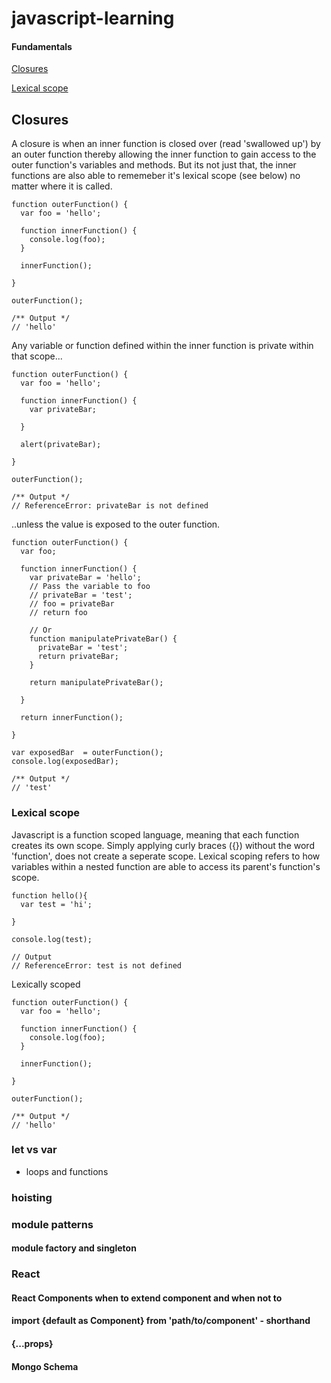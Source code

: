 # javascript-learning

#### Fundamentals
[Closures](#closures)

[Lexical scope](#lexical-scope)

## Closures

A closure is when an inner function is closed over (read 'swallowed up') by an outer function thereby allowing the inner function to gain access to the outer function's variables and methods. But its not just that, the inner functions are also able to rememeber it's lexical scope (see below) no matter where it is called. 

```
function outerFunction() {
  var foo = 'hello';
  
  function innerFunction() {
    console.log(foo);
  }
  
  innerFunction();
  
}

outerFunction();

/** Output */
// 'hello'
```

Any variable or function defined within the inner function is private within that scope...

```
function outerFunction() {
  var foo = 'hello';
  
  function innerFunction() {
    var privateBar;
    
  }
  
  alert(privateBar);
  
}

outerFunction();

/** Output */
// ReferenceError: privateBar is not defined
```

..unless the value is exposed to the outer function.

```
function outerFunction() {
  var foo;
  
  function innerFunction() {
    var privateBar = 'hello';
    // Pass the variable to foo 
    // privateBar = 'test';
    // foo = privateBar
    // return foo
    
    // Or
    function manipulatePrivateBar() {
      privateBar = 'test';
      return privateBar;
    }
    
    return manipulatePrivateBar();
    
  }
  
  return innerFunction();
  
}

var exposedBar  = outerFunction();
console.log(exposedBar);

/** Output */
// 'test'

```
### Lexical scope
Javascript is a function scoped language, meaning that each function creates its own scope. Simply applying curly braces ({}) without the word 'function', does not create a seperate scope. Lexical scoping refers to how variables within a nested function are able to access its parent's function's scope.

```
function hello(){
  var test = 'hi';
    
}

console.log(test);

// Output
// ReferenceError: test is not defined
```

Lexically scoped
```
function outerFunction() {
  var foo = 'hello';
  
  function innerFunction() {
    console.log(foo);
  }
  
  innerFunction();
  
}

outerFunction();

/** Output */
// 'hello'
```

### let vs var 
 - loops and functions

### hoisting
### module patterns
#### module factory and singleton
### React
#### React Components when to extend component and when not to
#### import {default as Component} from 'path/to/component' - shorthand
#### {...props}
#### Mongo Schema 


